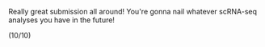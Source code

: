 Really great submission all around! You're gonna nail whatever scRNA-seq analyses you have in the future!

(10/10)
